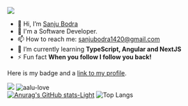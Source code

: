 ![](https://media.tenor.com/10DXjxnBKksAAAAC/tuna-rungu.gif)

- 👋 Hi, I’m [Sanju Bodra](https://sanjubodra.netlify.app)
- 🦾 I'm a Software Developer.
- 📫 How to reach me: sanjubodra1420@gmail.com
- 🌱 I’m currently learning **TypeScript, Angular and NextJS**
- ⚡ Fun fact **When you follow I follow you back!**

Here is my badge and a [link to my profile](https://www.hackthebox.eu/profile/203479).


![](https://www.hackthebox.eu/badge/image/203479)
<img src="https://komarev.com/ghpvc/?username=aalu-love&label=Profile%20views&color=blueviolet" alt="aalu-love" /><br>
[![Anurag's GitHub stats-Light](https://github-readme-stats.vercel.app/api?username=aalu-love&show_icons=true&theme=default#gh-light-mode-only)](https://github.com/anuraghazra/github-readme-stats#gh-light-mode-only)
![Top Langs](https://github-readme-stats.vercel.app/api/top-langs/?username=aalu-love&layout=compact)

